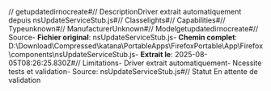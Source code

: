 // getupdatedirnocreate#// DescriptionDriver extrait automatiquement depuis nsUpdateServiceStub.js#// Classelights#// Capabilities#// Typeunknown#// ManufacturerUnknown#// Modelgetupdatedirnocreate#// Source- **Fichier original**: nsUpdateServiceStub.js- **Chemin complet**: D:\Download\Compressed\katana\PortableApps\FirefoxPortable\App\Firefox\components\nsUpdateServiceStub.js- **Extrait le**: 2025-08-05T08:26:25.830Z#// Limitations- Driver extrait automatiquement- Ncessite tests et validation- Source: nsUpdateServiceStub.js#// Statut En attente de validation
